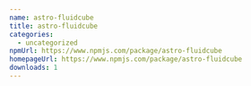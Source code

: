 ```yaml
---
name: astro-fluidcube
title: astro-fluidcube
categories:
  - uncategorized
npmUrl: https://www.npmjs.com/package/astro-fluidcube
homepageUrl: https://www.npmjs.com/package/astro-fluidcube
downloads: 1
---
```

